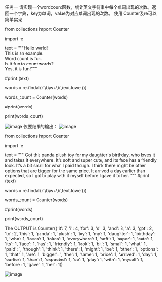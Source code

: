任务一
请实现一个wordcount函数，统计英文字符串中每个单词出现的次数。返回一个字典，key为单词，value为对应单词出现的次数。
使用 Counter及re可以简单实现

from collections import Counter

import re

text = """Hello world!  
This is an example.  
Word count is fun.  
Is it fun to count words?  
Yes, it is fun!"""

#print (text)

words = re.findall(r'\b\w+\b',text.lower())

words_count = Counter(words)

#print(words)

print(words_count)


![image](https://github.com/user-attachments/assets/1f865a43-f8ea-487a-b2b8-dc3ee4ce0ec4)
仅要结果的输出：
![image](https://github.com/user-attachments/assets/6412aa66-3aca-4d15-9490-d9699d2ac2f8)


from collections import Counter

import re

text = """
Got this panda plush toy for my daughter's birthday,
who loves it and takes it everywhere. It's soft and
super cute, and its face has a friendly look. It's
a bit small for what I paid though. I think there
might be other options that are bigger for the
same price. It arrived a day earlier than expected,
so I got to play with it myself before I gave it
to her.
"""
#print (text)

words = re.findall(r'\b\w+\b',text.lower())

words_count = Counter(words)

#print(words)

print(words_count)




The OUTPUT is 
Counter({'it': 7, 'i': 4, 'for': 3, 's': 3, 'and': 3, 'a': 3, 'got': 2, 'to': 2, 'this': 1, 'panda': 1, 'plush': 1, 'toy': 1, 'my': 1, 'daughter': 1, 'birthday': 1, 'who': 1, 'loves': 1, 'takes': 1, 'everywhere': 1, 'soft': 1, 'super': 1, 'cute': 1, 'its': 1, 'face': 1, 'has': 1, 'friendly': 1, 'look': 1, 'bit': 1, 'small': 1, 'what': 1, 'paid': 1, 'though': 1, 'think': 1, 'there': 1, 'might': 1, 'be': 1, 'other': 1, 'options': 1, 'that': 1, 'are': 1, 'bigger': 1, 'the': 1, 'same': 1, 'price': 1, 'arrived': 1, 'day': 1, 'earlier': 1, 'than': 1, 'expected': 1, 'so': 1, 'play': 1, 'with': 1, 'myself': 1, 'before': 1, 'gave': 1, 'her': 1})

![image](https://github.com/user-attachments/assets/35814b46-33ff-45b3-8a19-be6b41b159cd)
